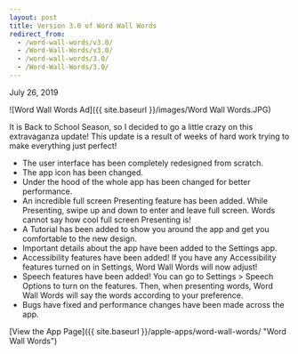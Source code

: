 ```yaml
---
layout: post
title: Version 3.0 of Word Wall Words
redirect_from:
  - /word-wall-words/v3.0/
  - /Word-Wall-Words/v3.0/
  - /word-wall-words/3.0/
  - /Word-Wall-Words/3.0/
---
```


July 26, 2019

![Word Wall Words Ad]({{ site.baseurl }}/images/Word Wall Words.JPG)

It is Back to School Season, so I decided to go a little crazy on this extravaganza update! This update is a result of weeks of hard work trying to make everything just perfect!

- The user interface has been completely redesigned from scratch.
- The app icon has been changed.
- Under the hood of the whole app has been changed for better performance.
- An incredible full screen Presenting feature has been added. While Presenting, swipe up and down to enter and leave full screen. Words cannot say how cool full screen Presenting is!
- A Tutorial has been added to show you around the app and get you comfortable to the new design.
- Important details about the app have been added to the Settings app.
- Accessibility features have been added! If you have any Accessibility features turned on in Settings, Word Wall Words will now adjust!
- Speech features have been added! You can go to Settings > Speech Options to turn on the features. Then, when presenting words, Word Wall Words will say the words according to your preference.
- Bugs have fixed and performance changes have been made across the app.

[View the App Page]({{ site.baseurl }}/apple-apps/word-wall-words/  "Word Wall Words")
